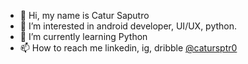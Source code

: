 - 👋 Hi, my name is Catur Saputro
- 👀 I’m interested in android developer, UI/UX, python.
- 🌱 I’m currently learning Python
- 📫 How to reach me linkedin, ig, dribble <a href="https://dribbble.com/catursptr0"> @catursptr0 </a>

<!---
lolimilkita/lolimilkita is a ✨ special ✨ repository because its `README.md` (this file) appears on your GitHub profile.
You can click the Preview link to take a look at your changes.
--->
